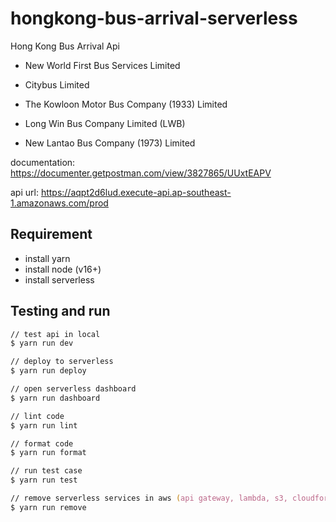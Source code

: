 # hongkong-bus-arrival-serverless

Hong Kong Bus Arrival Api

- New World First Bus Services Limited

- Citybus Limited

- The Kowloon Motor Bus Company (1933) Limited

- Long Win Bus Company Limited (LWB)

- New Lantao Bus Company (1973) Limited

documentation: <https://documenter.getpostman.com/view/3827865/UUxtEAPV>

api url: <https://aqpt2d6lud.execute-api.ap-southeast-1.amazonaws.com/prod>

## Requirement

- install yarn
- install node (v16+)
- install serverless

## Testing and run

```zsh
// test api in local
$ yarn run dev

// deploy to serverless
$ yarn run deploy

// open serverless dashboard
$ yarn run dashboard

// lint code
$ yarn run lint

// format code
$ yarn run format

// run test case
$ yarn run test

// remove serverless services in aws (api gateway, lambda, s3, cloudformation)
$ yarn run remove
```
